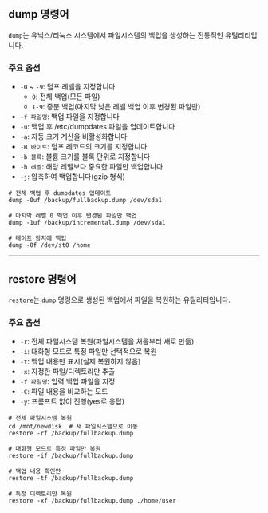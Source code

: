 ## dump 명령어

`dump`는 유닉스/리눅스 시스템에서 파일시스템의 백업을 생성하는 전통적인 유틸리티입니다.

### 주요 옵션

- `-0` ~ `-9`: 덤프 레벨을 지정합니다
    - `0`: 전체 백업(모든 파일)
    - `1-9`: 증분 백업(마지막 낮은 레벨 백업 이후 변경된 파일만)
- `-f 파일명`: 백업 파일을 지정합니다
- `-u`: 백업 후 /etc/dumpdates 파일을 업데이트합니다
- `-a`: 자동 크기 계산을 비활성화합니다
- `-B 바이트`: 덤프 레코드의 크기를 지정합니다
- `-b 블록`: 볼륨 크기를 블록 단위로 지정합니다
- `-h 레벨`: 해당 레벨보다 중요한 파일만 백업합니다
- `-j`: 압축하여 백업합니다(gzip 형식)

```
# 전체 백업 후 dumpdates 업데이트
dump -0uf /backup/fullbackup.dump /dev/sda1

# 마지막 레벨 0 백업 이후 변경된 파일만 백업
dump -1uf /backup/incremental.dump /dev/sda1

# 테이프 장치에 백업
dump -0f /dev/st0 /home
```

---
## restore 명령어

`restore`는 `dump` 명령으로 생성된 백업에서 파일을 복원하는 유틸리티입니다.

### 주요 옵션

- `-r`: 전체 파일시스템 복원(파일시스템을 처음부터 새로 만듦)
- `-i`: 대화형 모드로 특정 파일만 선택적으로 복원
- `-t`: 백업 내용만 표시(실제 복원하지 않음)
- `-x`: 지정한 파일/디렉토리만 추출
- `-f 파일명`: 입력 백업 파일을 지정
- `-C`: 파일 내용을 비교하는 모드
- `-y`: 프롬프트 없이 진행(yes로 응답)

```
# 전체 파일시스템 복원
cd /mnt/newdisk  # 새 파일시스템으로 이동
restore -rf /backup/fullbackup.dump

# 대화형 모드로 특정 파일만 복원
restore -if /backup/fullbackup.dump

# 백업 내용 확인만
restore -tf /backup/fullbackup.dump

# 특정 디렉토리만 복원
restore -xf /backup/fullbackup.dump ./home/user
```